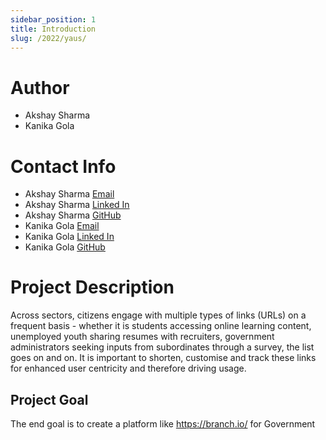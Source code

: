 ```yaml
---
sidebar_position: 1
title: Introduction
slug: /2022/yaus/
---
```


<!--

-->

# Author
- Akshay Sharma
- Kanika Gola

# Contact Info
- Akshay Sharma  [Email](mailto:codewithakki@gmail.com)
- Akshay Sharma  [Linked In](https://www.linkedin.com/in/codewithakki)
- Akshay Sharma  [GitHub](https://github.com/codeakki)
- Kanika Gola  [Email](mailto:kanikagola26@gmail.com)
- Kanika Gola  [Linked In](https://www.linkedin.com/in/kanika-gola-34778a203)
- Kanika Gola  [GitHub](https://github.com/Kanika637)

# Project Description
Across sectors, citizens engage with multiple types of links (URLs) on a frequent basis - whether it is students accessing online learning content, unemployed youth sharing resumes with recruiters, government administrators seeking inputs from subordinates through a survey, the list goes on and on. It is important to shorten, customise and track these links for enhanced user centricity and therefore driving usage.


## Project Goal
The end goal is to create a platform like https://branch.io/ for Government
